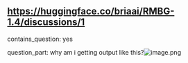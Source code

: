 ## https://huggingface.co/briaai/RMBG-1.4/discussions/1

contains_question: yes

question_part: why am i getting output like this?![image.png](https://cdn-uploads.huggingface.co/production/uploads/6549eeee9c95576f43db3d30/9x-89ihjETob8-5z45DeO.png)